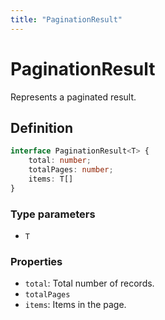 ```yaml
---
title: "PaginationResult"
---
```


# PaginationResult

Represents a paginated result.

## Definition

```ts
interface PaginationResult<T> {
    total: number;
    totalPages: number;
    items: T[]
}
```

### Type parameters

- `T`

### Properties

- `total`: Total number of records.
- `totalPages`
- `items`: Items in the page.